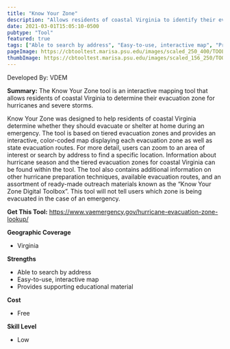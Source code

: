 ```yaml
---
title: "Know Your Zone"
description: "Allows residents of coastal Virginia to identify their evacuation zone in preparation for severe weather conditions during annual hurricane season"
date: 2021-03-01T15:05:10-0500
pubtype: "Tool"
featured: true
tags: ["Able to search by address", "Easy-to-use, interactive map", "Provides supporting educational material"]
pageImage: https://cbtooltest.marisa.psu.edu/images/scaled_250_400/TOOLID_11.0_ScreenCapture-1.png
thumbImage: https://cbtooltest.marisa.psu.edu/images/scaled_156_250/TOOLID_11.0_ScreenCapture-1.png
---
```

Developed By: VDEM

**Summary:** The Know Your Zone tool is an interactive mapping tool that allows residents of coastal Virginia to determine their evacuation zone for hurricanes and severe storms. 

Know Your Zone was designed to help residents of coastal Virginia determine whether they should evacuate or shelter at home during an emergency. The tool is based on tiered evacuation zones and provides an interactive, color-coded map displaying each evacuation zone as well as state evacuation routes. For more detail, users can zoom to an area of interest or search by address to find a specific location. Information about hurricane season and the tiered evacuation zones for coastal Virginia can be found within the tool. The tool also contains additional information on other hurricane preparation techniques, available evacuation routes, and an assortment of ready-made outreach materials known as the “Know Your Zone Digital Toolbox”. This tool will not tell users which zone is being evacuated in the case of an emergency.

__**Get This Tool:**__ https://www.vaemergency.gov/hurricane-evacuation-zone-lookup/

__**Geographic Coverage**__
- Virginia

__**Strengths**__
-  Able to search by address
-  Easy-to-use, interactive map
-  Provides supporting educational material

__**Cost**__
- Free

__**Skill Level**__
- Low
